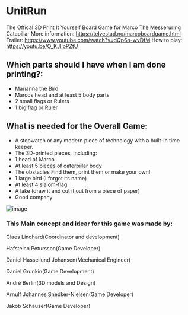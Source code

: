 # UnitRun
The Offical 3D Print It Yourself Board Game for Marco The Messeruring Catapillar
More information: https://telvestad.no/marcoboardgame.html 
Trailer: https://www.youtube.com/watch?v=dQp6n-wvDfM
How to play: https://youtu.be/O_KJIlpPZtU

## Which parts should I have when I am done printing?:
 - Marianna the Bird
 - Marcos head and at least 5 body parts
 - 2 small flags or Rulers
 - 1 big flag or Ruler


## What is needed for the Overall Game:
- A stopwatch or any modern piece of technology with a built-in time keeper.
- The 3D-printed pieces, including:
- 1 head of Marco
- At least 5 pieces of caterpillar body
- The obstacles
    Find them, print them or make your own!
- 1 large bird (I forgot its name)
- At least 4 slalom-flag
- A lake (draw it and cut it out from a piece of paper)
- Good company

![image](https://user-images.githubusercontent.com/30341730/153749750-e1b5459a-02fa-434e-9c03-cd1f867d6d9e.png)


### This Main concept and idear for this game was made by:

Claes Lindhard(Coordinator and development)

Hafsteinn Petursson(Game Developer)

Daniel Hassellund Johansen(Mechanical Engineer)

Daniel Grunkin(Game Development)

André Berlin(3D models and Design)

Arnulf Johannes Snedker-Nielsen(Game Developer)

Jakob Schauser(Game Developer)


